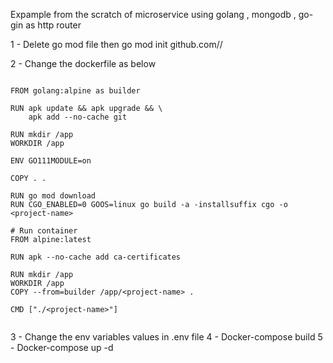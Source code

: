  Expample from the scratch of microservice using golang , mongodb , go-gin as http router 

1 - Delete go mod file then go mod init github.com/<YourUserName>/<project-name>
 
2 - Change the dockerfile as below

```

FROM golang:alpine as builder

RUN apk update && apk upgrade && \
    apk add --no-cache git

RUN mkdir /app
WORKDIR /app

ENV GO111MODULE=on

COPY . .

RUN go mod download
RUN CGO_ENABLED=0 GOOS=linux go build -a -installsuffix cgo -o <project-name>

# Run container
FROM alpine:latest

RUN apk --no-cache add ca-certificates

RUN mkdir /app
WORKDIR /app
COPY --from=builder /app/<project-name> .

CMD ["./<project-name>"]
 
```

3 - Change the env variables values in .env file
4 - Docker-compose build
5 - Docker-compose up -d
